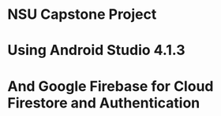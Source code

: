 # NSU Capstone Project
# Using Android Studio 4.1.3
# And Google Firebase for Cloud Firestore and Authentication 
